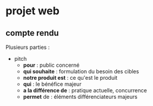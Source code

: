# projet web

## compte rendu
Plusieurs parties :
- pitch
    - **pour** : public concerné
    - **qui souhaite** : formulation du besoin des cibles
    - **notre produit est** : ce qu'est le produit
    - **qui** : le bénéfice majeur
    - **a la différence de** : pratique actuelle, concurrence
    - **permet** de : éléments différenciateurs majeurs
